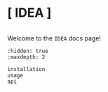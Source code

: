# [ IDEA ]
```{include} ../../README.md
```

Welcome to the `IDEA` docs page!

```{toctree}
:hidden: true
:maxdepth: 2

installation
usage
api
```
